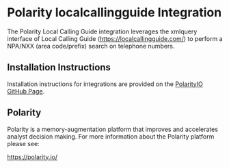 # Polarity localcallingguide Integration

The Polarity Local Calling Guide integration leverages the xmlquery interface of Local Calling Guide (https://localcallingguide.com/) to perform a NPA/NXX (area code/prefix) search on telephone numbers.

## Installation Instructions

Installation instructions for integrations are provided on the [PolarityIO GitHub Page](https://polarityio.github.io/).

## Polarity

Polarity is a memory-augmentation platform that improves and accelerates analyst decision making.  For more information about the Polarity platform please see:

https://polarity.io/
